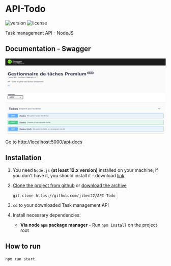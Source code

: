 # API-Todo
![version](https://img.shields.io/badge/version-1.0.0-blue.svg)  ![license](https://img.shields.io/badge/license-ISC-blue.svg) 

Task management API - NodeJS

## Documentation - Swagger

![Dashboard Image](git/images/swagger.png)

Go to [http://localhost:5000/api-docs](http://localhost:5000/api-docs)

## Installation

1. You need `Node.js` **(at least 12.x version)** installed on your machine, if you don't have it, you should install it - download [link](https://nodejs.org/en/download/)

2. [Clone the project from github](https://github.com/jiben22/API-Todo) or [download the archive](https://github.com/jiben22/API-Todo)

   `git clone https://github.com/jiben22/API-Todo`

3. `cd` to your downloaded Task management API

4. Install necessary dependencies:

   - **Via node `npm` package manager** - Run `npm install` on the project root

## How to run

`npm run start`